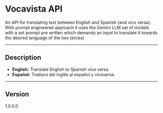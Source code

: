 # Vocavista API

An API for translating text between English and Spanish (and vice versa). With prompt engineered approach it uses the Gemini LLM set of models with a set prompt pre written which demands an input to translate it towards the desired language of the two (en/es)

---

## Description

* **English:** Translate English to Spanish vice versa
* **Español:** Traduce del inglés al español y viceversa.

---

## Version

1.0.0.0
